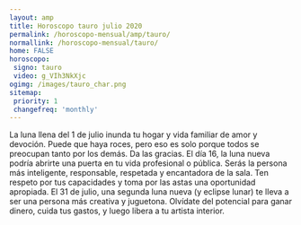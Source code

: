 ```yaml
---
layout: amp
title: Horoscopo tauro julio 2020 
permalink: /horoscopo-mensual/amp/tauro/
normallink: /horoscopo-mensual/tauro/
home: FALSE
horoscopo:
 signo: tauro
 video: g_VIh3NkXjc
ogimg: /images/tauro_char.png
sitemap:
 priority: 1
 changefreq: 'monthly'
---
```



La luna llena del 1 de julio inunda tu hogar y vida familiar de amor y devoción. Puede que haya roces, pero eso es solo porque todos se preocupan tanto por los demás. Da las gracias. El día 16, la luna nueva podría abrirte una puerta en tu vida profesional o pública. Serás la persona más inteligente, responsable, respetada y encantadora de la sala. Ten respeto por tus capacidades y toma por las astas una oportunidad apropiada. El 31 de julio, una segunda luna nueva (y eclipse lunar) te lleva a ser una persona más creativa y juguetona. Olvídate del potencial para ganar dinero, cuida tus gastos, y luego libera a tu artista interior. 